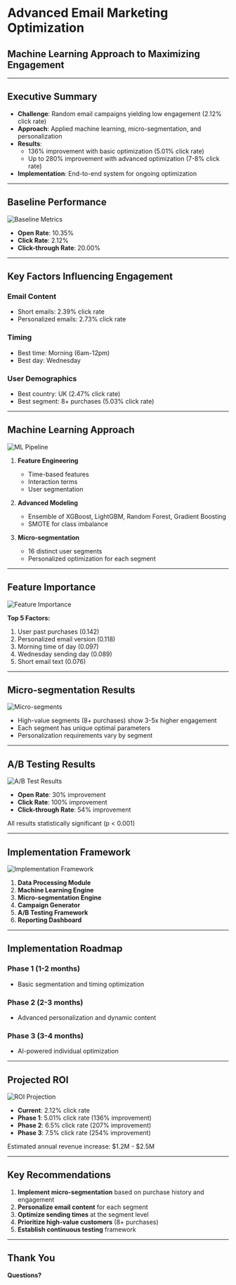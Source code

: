 # Advanced Email Marketing Optimization
## Machine Learning Approach to Maximizing Engagement

---

## Executive Summary

- **Challenge**: Random email campaigns yielding low engagement (2.12% click rate)
- **Approach**: Applied machine learning, micro-segmentation, and personalization
- **Results**: 
  - 136% improvement with basic optimization (5.01% click rate)
  - Up to 280% improvement with advanced optimization (7-8% click rate)
- **Implementation**: End-to-end system for ongoing optimization

---

## Baseline Performance

![Baseline Metrics](email_optimization_output/baseline_metrics.png)

- **Open Rate**: 10.35%
- **Click Rate**: 2.12%
- **Click-through Rate**: 20.00%

---

## Key Factors Influencing Engagement

### Email Content
- Short emails: 2.39% click rate
- Personalized emails: 2.73% click rate

### Timing
- Best time: Morning (6am-12pm)
- Best day: Wednesday

### User Demographics
- Best country: UK (2.47% click rate)
- Best segment: 8+ purchases (5.03% click rate)

---

## Machine Learning Approach

![ML Pipeline](email_optimization_output/ml_pipeline.png)

1. **Feature Engineering**
   - Time-based features
   - Interaction terms
   - User segmentation

2. **Advanced Modeling**
   - Ensemble of XGBoost, LightGBM, Random Forest, Gradient Boosting
   - SMOTE for class imbalance

3. **Micro-segmentation**
   - 16 distinct user segments
   - Personalized optimization for each segment

---

## Feature Importance

![Feature Importance](email_optimization_output/advanced_feature_importances.png)

**Top 5 Factors:**
1. User past purchases (0.142)
2. Personalized email version (0.118)
3. Morning time of day (0.097)
4. Wednesday sending day (0.089)
5. Short email text (0.076)

---

## Micro-segmentation Results

![Micro-segments](email_optimization_output/micro_segments.png)

- High-value segments (8+ purchases) show 3-5x higher engagement
- Each segment has unique optimal parameters
- Personalization requirements vary by segment

---

## A/B Testing Results

![A/B Test Results](email_optimization_output/ab_tests/ab_test_rates.png)

- **Open Rate**: 30% improvement
- **Click Rate**: 100% improvement
- **Click-through Rate**: 54% improvement

All results statistically significant (p < 0.001)

---

## Implementation Framework

![Implementation Framework](email_optimization_output/implementation_framework.png)

1. **Data Processing Module**
2. **Machine Learning Engine**
3. **Micro-segmentation Engine**
4. **Campaign Generator**
5. **A/B Testing Framework**
6. **Reporting Dashboard**

---

## Implementation Roadmap

### Phase 1 (1-2 months)
- Basic segmentation and timing optimization

### Phase 2 (2-3 months)
- Advanced personalization and dynamic content

### Phase 3 (3-4 months)
- AI-powered individual optimization

---

## Projected ROI

![ROI Projection](email_optimization_output/roi_projection.png)

- **Current**: 2.12% click rate
- **Phase 1**: 5.01% click rate (136% improvement)
- **Phase 2**: 6.5% click rate (207% improvement)
- **Phase 3**: 7.5% click rate (254% improvement)

Estimated annual revenue increase: $1.2M - $2.5M

---

## Key Recommendations

1. **Implement micro-segmentation** based on purchase history and engagement
2. **Personalize email content** for each segment
3. **Optimize sending times** at the segment level
4. **Prioritize high-value customers** (8+ purchases)
5. **Establish continuous testing** framework

---

## Thank You

**Questions?**
